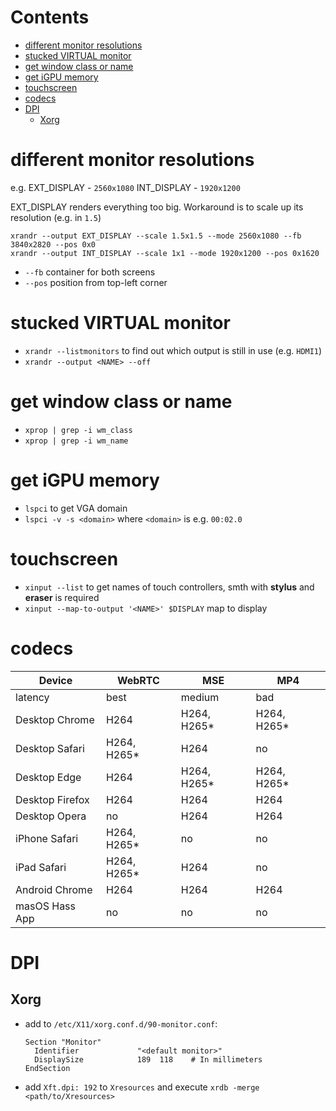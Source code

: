 # Contents

- [different monitor resolutions](#different-monitor-resolutions)
- [stucked VIRTUAL monitor](#stucked-virtual-monitor)
- [get window class or name](#get-window-class-or-name)
- [get iGPU memory](#get-igpu-memory)
- [touchscreen](#touchscreen)
- [codecs](#codecs)
- [DPI](#dpi)
    - [Xorg](#xorg)

# different monitor resolutions
e.g.
EXT_DISPLAY - `2560x1080`
INT_DISPLAY - `1920x1200`

EXT_DISPLAY renders everything too big.
Workaround is to scale up its resolution (e.g. in `1.5`)
```
xrandr --output EXT_DISPLAY --scale 1.5x1.5 --mode 2560x1080 --fb 3840x2820 --pos 0x0
xrandr --output INT_DISPLAY --scale 1x1 --mode 1920x1200 --pos 0x1620
```
* `--fb` container for both screens
* `--pos` position from top-left corner

# stucked VIRTUAL monitor
* `xrandr --listmonitors` to find out which output is still in use (e.g. `HDMI1`)
* `xrandr --output <NAME> --off` 
  
# get window class or name
* `xprop | grep -i wm_class`
* `xprop | grep -i wm_name`


# get iGPU memory
- `lspci` to get VGA domain
- `lspci -v -s <domain>` where `<domain>` is e.g. `00:02.0`


# touchscreen
* `xinput --list` to get names of touch controllers, smth with **stylus** and **eraser** is required
* `xinput --map-to-output '<NAME>' $DISPLAY` map to display


# codecs
| Device          | WebRTC      | MSE         | MP4         |
|-----------------|-------------|-------------|-------------|
| latency         | best        | medium      | bad         |
| Desktop Chrome  | H264        | H264, H265* | H264, H265* |
| Desktop Safari  | H264, H265* | H264        | no          |
| Desktop Edge    | H264        | H264, H265* | H264, H265* |
| Desktop Firefox | H264        | H264        | H264        |
| Desktop Opera   | no          | H264        | H264        |
| iPhone Safari   | H264, H265* | no          | no          |
| iPad Safari     | H264, H265* | H264        | no          |
| Android Chrome  | H264        | H264        | H264        |
| masOS Hass App  | no          | no          | no          |


# DPI

## Xorg
* add to `/etc/X11/xorg.conf.d/90-monitor.conf`:
  ```
  Section "Monitor"
    Identifier             "<default monitor>"
    DisplaySize            189  118    # In millimeters
  EndSection
  ```
* add `Xft.dpi: 192` to `Xresources` and execute `xrdb -merge <path/to/Xresources>`
